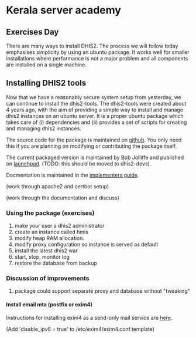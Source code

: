 # Kerala server academy

## Exercises Day
There are many ways to install DHIS2.  The process we will follow today emphasises simplicity by using an ubuntu package.  It works well for smaller installations where performance is not a major problem and all components are installed on a single machine.

## Installing DHIS2 tools
Now that we have a reasonably secure system setup from yesterday, we can continue to install the dhis2-tools.  The dhis2-tools were created about 4 years ago, with the aim of providing a simple way to install and manage dhis2 instances on an ubuntu server.  It is a proper ubuntu package which takes care of (i) dependencies and (ii) provides a set of scripts for creating and managing dhis2 instances.

The source code for the package is maintained on [github](https://github.com/dhis2/dhis2-tools).  You only need this if you are planning on modifying or contributing the package itself.

The current packaged version is maintained by Bob Jolliffe and published on [launchpad](https://launchpad.net/~bobjolliffe/+archive/ubuntu/dhis2-tools).  (TODO: this should be moved to dhis2-devs).

Docmentation is maintained in the [implementers guide](https://docs.dhis2.org/master/en/implementer/html/ch20.html).

(work through apache2 and certbot setup)

(work through the documentation and discuss)


### Using the package (exercises)
1.  make your user a dhis2 administrator
2.  create an instance called hmis
3.  modify heap RAM allocation.
4.  modify proxy configuration so instance is served as default
5.  install the latest dhis2 war
6.  start, stop, monitor log
7.  restore the database from backup

### Discussion of improvements
1.  package could support separate proxy and database without "tweaking"

####  Install email mta (postfix or exim4)

Instructions for installing exim4 as a send-only mail service are [here](https://www.dhis2.org/setting-up-email-on-server).

(Add 'disable_ipv6 = true' to /etc/exim4/exim4.conf.template)

